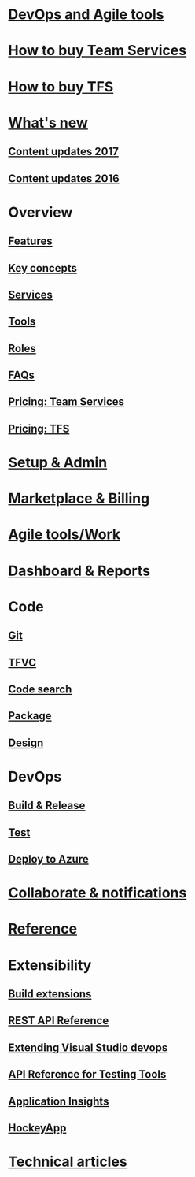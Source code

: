 # [DevOps and Agile tools](devops-alm-overview.md)
# [How to buy Team Services](/setup-admin/team-services/buy-basic-access-add-team-services-users.md)  
# [How to buy TFS](https://www.visualstudio.com/team-services/tfs-pricing/)
# [What's new](whats-new.md)  
## [Content updates 2017](content-updates/updates-2017.md)  
## [Content updates 2016](content-updates/updates-2016.md)   
# Overview
## [Features](alm-devops-features.md)
## [Key concepts](concepts.md)
## [Services](services.md)
## [Tools](tools.md)
## [Roles](roles.md)  
## [FAQs](faqs.md)
## [Pricing: Team Services](https://www.visualstudio.com/team-services/pricing/)
## [Pricing: TFS](https://www.visualstudio.com/team-services/tfs-pricing/)
# [Setup & Admin](./setup-admin/get-started.md)  
# [Marketplace & Billing](marketplace/overview.md)
# [Agile tools/Work](work/overview.md)
# [Dashboard & Reports](report/overview.md)
# Code
## [Git](git/overview.md)
## [TFVC](tfvc/overview.md)
## [Code search](search/overview.md)
## [Package](package/overview.md)
## [Design](https://msdn.microsoft.com/library/57b85fsc.aspx)

# DevOps
## [Build & Release](build/overview.md)
## [Test](test/overview.md)
## [Deploy to Azure](build/apps/index#deploy-to-azure.md)
# [Collaborate & notifications](collaborate/overview.md)  

# [Reference](reference/overview.md)
# Extensibility
## [Build extensions](integrate/extensions/overview#extensions.md)
## [REST API Reference](integrate/api/overview.md)
## [Extending Visual Studio devops](https://msdn.microsoft.com/library/dd470570.aspx)
## [API Reference for Testing Tools](https://msdn.microsoft.com/library/dd465178.aspx)
## [Application Insights](https://azure.microsoft.com/documentation/services/application-insights)
## [HockeyApp](marketplace/get-hockeyapp.md)

# [Technical articles](http://visualstudio.com/articles/overview.md)


